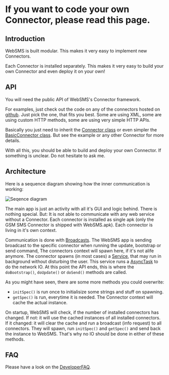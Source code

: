 # If you want to code your own Connector, please read this page.

## Introduction 

WebSMS is built modular. This makes it very easy to implement new Connectors.

Each Connector is installed separately.
This makes it very easy to build your own Connector and even deploy it on your own!

## API 

You will need the public API of WebSMS's Connector framework.

For examples, just check out the code on any of the connectors hosted on [github][1].
Just pick the one, that fits you best.
Some are using XML, some are using custom HTTP methods, some are using very simple HTTP APIs.

Basically you just need to inherit the [Connector class][3] or even simpler the [BasicConnector class][4].
But see the example or any other Connector for more details.

With all this, you should be able to build and deploy your own Connector.
If something is unclear. Do not hesitate to ask me.

## Architecture 

Here is a sequence diagram showing how the inner communication is working:

![Seqence diagram][5]

The main app is just an activity with all it's GUI and logic behind.
There is nothing special.
But: It is not able to communicate with any web service without a Connector.
Each connector is installed as single apk (only the GSM SMS Connector is shipped with WebSMS.apk).
Each connector is living in it's own context.

Communication is done with [Broadcasts][6].
The WebSMS app is sending broadcast to the specific connector when running the update, bootstrap or send command, 
The connectors context will spawn here, if it's not alife anymore.
The connector spawns (in most cases) a [Service][7], that may run in background without disturbing the user.
This service runs a [AsyncTask][8] to do the network IO.
At this point the API ends, this is where the `doBootstrap()`, `doUpdate()` or `doSend()` methods are called.

As you might have seen, there are some more methods you could overwrite:
 * `initSpec()` is run once to initialisize some strings and stuff on spawning.
 * `getSpec()` is run, everytime it is needed. The Connector context will cache the actual instance.

On startup, WebSMS will check, if the number of installed connectors has changed.
If not: it will use the cached instances of all installed connectors.
If it changed: it will clear the cache and run a broadcast (info request) to all connectors.
They will spawn, run `initSpec()` and `getSpec()` and send back the instance to WebSMS. That's why no IO should be done in either of these methods.

## FAQ 

Please have a look on the [DeveloperFAQ][2].

[1]: https://github.com/felixb/
[2]: https://github.com/felixb/websms-sms/blob/master/doc/DeveloperFAQ.md
[3]: https://github.com/felixb/websms-api/blob/master/WebSMSAPI/src/main/java/de/ub0r/android/websms/connector/common/Connector.java
[4]: https://github.com/felixb/websms-api/blob/master/WebSMSAPI/src/main/java/de/ub0r/android/websms/connector/common/BasicConnector.java
[5]: https://github.com/felixb/websms-sms/blob/master/doc/sequence.png
[6]: http://developer.android.com/reference/android/content/BroadcastReceiver.html
[7]: http://developer.android.com/reference/android/app/Service.html
[8]: http://developer.android.com/reference/android/os/AsyncTask.html
